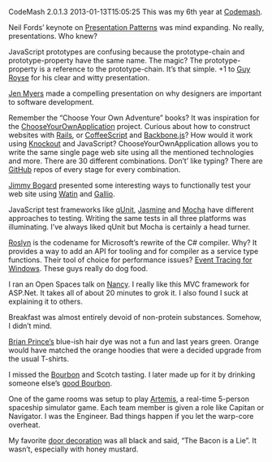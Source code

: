 CodeMash 2.0.1.3
2013-01-13T15:05:25
This was my 6th year at [Codemash](http://codemash.org).

Neil Fords’ keynote on [Presentation Patterns](http://presentationpatterns.com/) was mind expanding. No really, presentations. Who knew?

JavaScript prototypes are confusing because the prototype-chain and prototype-property have the same name. The magic? The prototype-property is a reference to the prototype-chain. It’s that simple. +1 to [Guy Royse](http://www.guyroyse.com/) for his clear and witty presentation.

[Jen Myers](http://jenmyers.net/) made a compelling presentation on why designers are important to software development.

Remember the “Choose Your Own Adventure” books? It was inspiration for the [ChooseYourOwnApplication](http://chooseyourownapplication.com/) project. Curious about how to construct websites with [Rails](http://rubyonrails.org/), or [CoffeeScript](http://coffeescript.org/) and [Backbone.js](http://backbonejs.org/)? How would it work using [Knockout](http://knockoutjs.com/) and JavaScript? ChooseYourOwnApplication allows you to write the same single page web site using all the mentioned technologies and more. There are 30 different combinations. Don’t’ like typing? There are [GitHub](https://github.com/SrtSolutions/cyOverflow-backbone-javascript/commit/889ce0ffb6c1af9d3d5704247b0c4c7c409b6851) repos of every stage for every combination.

[Jimmy Bogard](http://lostechies.com/jimmybogard/) presented some interesting ways to functionally test your web site using [Watin](http://watin.org/) and [Gallio](http://www.gallio.org/).

JavaScript test frameworks like [qUnit](http://qunitjs.com/), [Jasmine](http://pivotal.github.com/jasmine/) and [Mocha](http://visionmedia.github.com/mocha/) have different approaches to testing. Writing the same tests in all three platforms was illuminating. I’ve always liked qUnit but Mocha is certainly a head turner.

[Roslyn](http://en.wikipedia.org/wiki/Microsoft_Roslyn) is the codename for Microsoft’s rewrite of the C# compiler. Why? It provides a way to add an API for tooling and for compiler as a service type functions. Their tool of choice for performance issues? [Event Tracing for Windows](http://msdn.microsoft.com/en-us/library/windows/desktop/bb968803(v=vs.85).aspx). These guys really do dog food. 

I ran an Open Spaces talk on [Nancy](http://nancyfx.org). I really like this MVC framework for ASP.Net. It takes all of about 20 minutes to grok it. I also found I suck at explaining it to others.

Breakfast was almost entirely devoid of non-protein substances. Somehow, I didn’t mind.

[Brian Prince’s](http://www.flickr.com/photos/jdhunt/6705666087/) blue-ish hair dye was not a fun and last years green. Orange would have matched the orange hoodies that were a decided upgrade from the usual T-shirts.

I missed the [Bourbon](http://en.wikipedia.org/wiki/Bourbon_whiskey) and Scotch tasting. I later made up for it by drinking someone else’s [good Bourbon](http://www.internetwines.com/mb311564.html).

One of the game rooms was setup to play [Artemis](http://www.artemis.eochu.com/), a real-time 5-person spaceship simulator game. Each team member is given a role like Capitan or Navigator. I was the Engineer. Bad things happen if you let the warp-core overheat.

My favorite [door decoration](http://codemash.doorcomp.com/) was all black and said, “The Bacon is a Lie”. It wasn’t, especially with honey mustard. 
